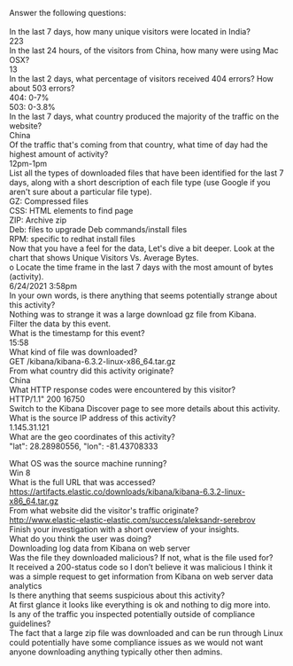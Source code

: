 Answer the following questions:<br>
<br>
In the last 7 days, how many unique visitors were located in India?<br>
223<br>
In the last 24 hours, of the visitors from China, how many were using Mac OSX?<br>
13<br>
In the last 2 days, what percentage of visitors received 404 errors? How about 503 errors?<br>
404: 0-7%<br>
503: 0-3.8%<br>
In the last 7 days, what country produced the majority of the traffic on the website?<br>
China <br>
Of the traffic that's coming from that country, what time of day had the highest amount of activity?<br>
12pm-1pm<br>
List all the types of downloaded files that have been identified for the last 7 days, along with a short description of each file type (use Google if you aren't sure about a particular file type).<br>
GZ: Compressed files<br>
CSS: HTML elements to find page<br>
ZIP: Archive zip<br>
Deb: files to upgrade Deb commands/install files<br>
RPM: specific to redhat install files<br>
Now that you have a feel for the data, Let's dive a bit deeper. Look at the chart that shows Unique Visitors Vs. Average Bytes.<br>
o	Locate the time frame in the last 7 days with the most amount of bytes (activity).<br>
6/24/2021 3:58pm<br>
In your own words, is there anything that seems potentially strange about this activity? <br>
Nothing was to strange it was a large download gz file from Kibana. <br>
Filter the data by this event.<br>
What is the timestamp for this event?<br>
15:58<br>
What kind of file was downloaded?<br>
GET /kibana/kibana-6.3.2-linux-x86_64.tar.gz<br>
From what country did this activity originate?<br>
China<br>
What HTTP response codes were encountered by this visitor?<br>
HTTP/1.1" 200 16750<br>
Switch to the Kibana Discover page to see more details about this activity.<br>
What is the source IP address of this activity?<br>
1.145.31.121<br>
What are the geo coordinates of this activity?<br>
"lat": 28.28980556, "lon": -81.43708333<br>

What OS was the source machine running?<br>
Win 8<br>
What is the full URL that was accessed?<br>
https://artifacts.elastic.co/downloads/kibana/kibana-6.3.2-linux-x86_64.tar.gz<br>
From what website did the visitor's traffic originate?<br>
http://www.elastic-elastic-elastic.com/success/aleksandr-serebrov<br>
Finish your investigation with a short overview of your insights.<br>
What do you think the user was doing?<br>
Downloading log data from Kibana on web server<br>
Was the file they downloaded malicious? If not, what is the file used for?<br>
It received a 200-status code so I don’t believe it was malicious I think it was a simple request to get information from Kibana on web server data analytics<br>
Is there anything that seems suspicious about this activity?<br>
At first glance it looks like everything is ok and nothing to dig more into.<br>
Is any of the traffic you inspected potentially outside of compliance guidelines?<br>
The fact that a large zip file was downloaded and can be run through Linux could potentially have some compliance issues as we would not want anyone downloading anything typically other then admins. <br>


